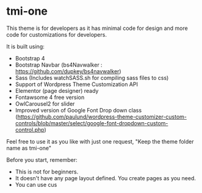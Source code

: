 # tmi-one

This theme is for developers as it has minimal code for design and more code for customizations for developers. 

It is built using:

- Bootstrap 4
- Bootstrap Navbar (bs4Navwalker : https://github.com/dupkey/bs4navwalker)
- Sass (Includes watchSASS.sh for compiling sass files to css)
- Support of Wordpress Theme Customization API
- Elementor (page designer) ready
- Fontawsome 4 free version
- OwlCarousel2 for slider
- Improved version of Google Font Drop down class (https://github.com/paulund/wordpress-theme-customizer-custom-controls/blob/master/select/google-font-dropdown-custom-control.php)


Feel free to use it as you like with just one request, "Keep the theme folder name as tmi-one"

Before you start, remember:

- This is not for beginners.
- It doesn't have any page layout defined. You create pages as you need.
- You can use cus
